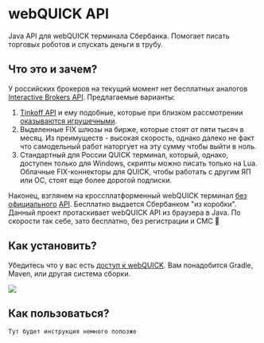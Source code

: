 # webQUICK API

Java API для webQUICK терминала Сбербанка. Помогает писать торговых роботов и спускать деньги в трубу.

## Что это и зачем?

У российских брокеров на текущий момент нет бесплатных аналогов [Interactive Brokers API](https://www.interactivebrokers.com/en/trading/ib-api.php). Предлагаемые варианты:

1. [Tinkoff API](https://www.tinkoff.ru/invest/open-api/) и ему подобные, которые при близком рассмотрении [оказываются игрушечными](https://habr.com/ru/post/592093/#comment_23810459). 
2. Выделенные FIX шлюзы на бирже, которые стоят от пяти тысяч в месяц. Из преимуществ - высокая скорость, однако далеко не факт что самодельный работ наторгует на эту сумму чтобы выйти в ноль. 
3. Стандартный для России QUICK терминал, который, однако, доступен только для Windows, скрипты можно писать только на Lua. Облачные FIX-коннекторы для QUICK, чтобы работать с другим ЯП или ОС, стоят еще более дорогой подписки.

Наконец, взглянем на кроссплатформенный webQUICK терминал [без официального](https://forum.quik.ru/forum16/topic3431/) [API](https://forum.quik.ru/forum8/topic6047/). Бесплатно выдается Сбербанком "из коробки". Данный проект протаскивает webQUICK API из браузера в Java. По скорости так себе, зато бесплатно, без регистрации и СМС 🙂

## Как установить?

Убедитесь что у вас есть [доступ к webQUICK](https://www.sberbank.ru/ru/person/investments/broker_service/quik). Вам понадобится Gradle, Maven, или другая система сборки.

[![](https://jitpack.io/v/demidko/webquick.svg)](https://jitpack.io/#demidko/webquick)

## Как пользоваться?

```kotlin
Тут будет инструкция немного попозже
```






